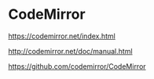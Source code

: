 # CodeMirror


https://codemirror.net/index.html

http://codemirror.net/doc/manual.html




https://github.com/codemirror/CodeMirror

































